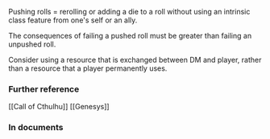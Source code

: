 Pushing rolls = rerolling or adding a die to a roll without using an intrinsic class feature from one's self or an ally.

The consequences of failing a pushed roll must be greater than failing an unpushed roll.

Consider using a resource that is exchanged between DM and player, rather than a resource that a player permanently uses.

### Further reference
[[Call of Cthulhu]]
[[Genesys]]

### In documents